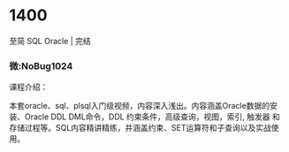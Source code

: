 # 1400
至简 SQL Oracle | 完结
### 微:NoBug1024 


课程介绍：

本套oracle、sql、plsql入门级视频，内容深入浅出。内容涵盖Oracle数据的安装、Oracle DDL DML命令，DDL 约束条件，高级查询，视图，索引, 触发器 和 存储过程等。SQL内容精讲精练，并涵盖约束、SET运算符和子查询以及实战使用。
